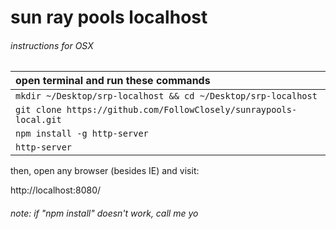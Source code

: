 # sun ray pools localhost

###### instructions for OSX

| open terminal and run these commands                               |
| :----------------------------------------------------------------  |
| `mkdir ~/Desktop/srp-localhost && cd ~/Desktop/srp-localhost`      |
| `git clone https://github.com/FollowClosely/sunraypools-local.git` |
| `npm install -g http-server`                                       |
| `http-server`                                                      |

then, open any browser (besides IE) and visit:

http://localhost:8080/


###### note: if "npm install" doesn't work, call me yo
